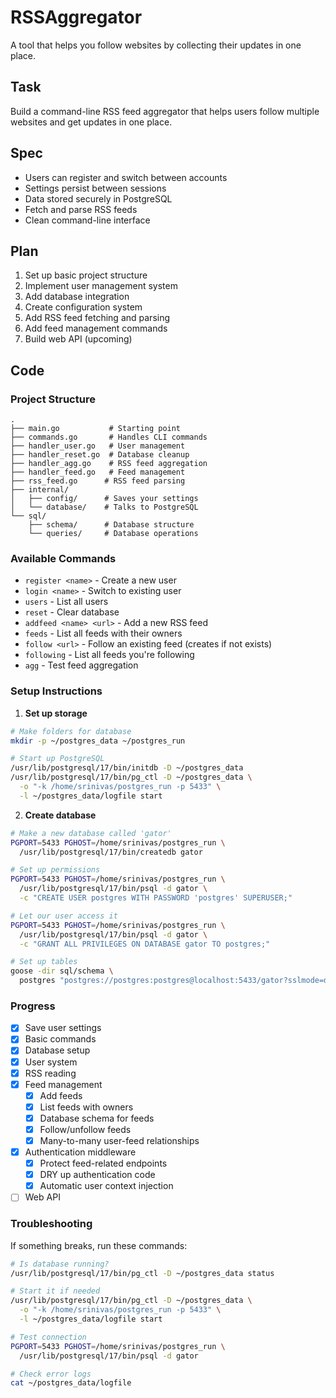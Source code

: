 # RSSAggregator

A tool that helps you follow websites by collecting their updates in one place.

## Task
Build a command-line RSS feed aggregator that helps users follow multiple websites and get updates in one place.

## Spec
- Users can register and switch between accounts
- Settings persist between sessions
- Data stored securely in PostgreSQL
- Fetch and parse RSS feeds
- Clean command-line interface

## Plan
1. Set up basic project structure
2. Implement user management system
3. Add database integration
4. Create configuration system
5. Add RSS feed fetching and parsing
6. Add feed management commands
7. Build web API (upcoming)

## Code

### Project Structure
```
.
├── main.go           # Starting point
├── commands.go       # Handles CLI commands
├── handler_user.go   # User management
├── handler_reset.go  # Database cleanup
├── handler_agg.go    # RSS feed aggregation
├── handler_feed.go   # Feed management
├── rss_feed.go      # RSS feed parsing
├── internal/        
│   ├── config/      # Saves your settings
│   └── database/    # Talks to PostgreSQL
└── sql/
    ├── schema/      # Database structure
    └── queries/     # Database operations
```

### Available Commands
- `register <name>` - Create a new user
- `login <name>` - Switch to existing user
- `users` - List all users
- `reset` - Clear database
- `addfeed <name> <url>` - Add a new RSS feed
- `feeds` - List all feeds with their owners
- `follow <url>` - Follow an existing feed (creates if not exists)
- `following` - List all feeds you're following
- `agg` - Test feed aggregation

### Setup Instructions

1. **Set up storage**
```bash
# Make folders for database
mkdir -p ~/postgres_data ~/postgres_run

# Start up PostgreSQL
/usr/lib/postgresql/17/bin/initdb -D ~/postgres_data
/usr/lib/postgresql/17/bin/pg_ctl -D ~/postgres_data \
  -o "-k /home/srinivas/postgres_run -p 5433" \
  -l ~/postgres_data/logfile start
```

2. **Create database**
```bash
# Make a new database called 'gator'
PGPORT=5433 PGHOST=/home/srinivas/postgres_run \
  /usr/lib/postgresql/17/bin/createdb gator

# Set up permissions
PGPORT=5433 PGHOST=/home/srinivas/postgres_run \
  /usr/lib/postgresql/17/bin/psql -d gator \
  -c "CREATE USER postgres WITH PASSWORD 'postgres' SUPERUSER;"

# Let our user access it
PGPORT=5433 PGHOST=/home/srinivas/postgres_run \
  /usr/lib/postgresql/17/bin/psql -d gator \
  -c "GRANT ALL PRIVILEGES ON DATABASE gator TO postgres;"

# Set up tables
goose -dir sql/schema \
  postgres "postgres://postgres:postgres@localhost:5433/gator?sslmode=disable" up
```

### Progress
- [x] Save user settings
- [x] Basic commands
- [x] Database setup
- [x] User system
- [x] RSS reading
- [x] Feed management
  - [x] Add feeds
  - [x] List feeds with owners
  - [x] Database schema for feeds
  - [x] Follow/unfollow feeds
  - [x] Many-to-many user-feed relationships
- [x] Authentication middleware
  - [x] Protect feed-related endpoints
  - [x] DRY up authentication code
  - [x] Automatic user context injection
- [ ] Web API

### Troubleshooting

If something breaks, run these commands:
```bash
# Is database running?
/usr/lib/postgresql/17/bin/pg_ctl -D ~/postgres_data status

# Start it if needed
/usr/lib/postgresql/17/bin/pg_ctl -D ~/postgres_data \
  -o "-k /home/srinivas/postgres_run -p 5433" \
  -l ~/postgres_data/logfile start

# Test connection
PGPORT=5433 PGHOST=/home/srinivas/postgres_run \
  /usr/lib/postgresql/17/bin/psql -d gator

# Check error logs
cat ~/postgres_data/logfile
```